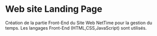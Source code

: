 # Web site Landing Page
 Création de la partie Front-End du Site Web NetTime pour la gestion du temps. Les langages Front-End (HTML,CSS,JavaScript) sont utilisés.
